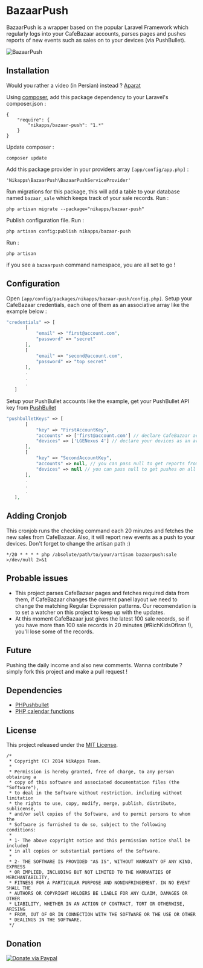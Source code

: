 # BazaarPush
BazaarPush is a wrapper based on the popular Laravel Framework which regularly logs into your CafeBazaar accounts, parses pages and pushes reports of new events such as sales on to your devices (via PushBullet). 

![BazaarPush](http://s22.postimg.org/e6xhwu93l/Bazaar_Push.jpg)

## Installation

Would you rather a video (in Persian) instead ? [Aparat](http://www.aparat.com/v/Qv9Xr) 

Using [composer](https://packagist.org/packages/nikapps/bazaar-push), add this package dependency to your Laravel's composer.json :

```
{
    "require": {
        "nikapps/bazaar-push": "1.*"
    }
}
```
Update composer :
```
composer update
```
Add this package provider in your providers array `[app/config/app.php]` : 
```
'Nikapps\BazaarPush\BazaarPushServiceProvider'
```
Run migrations for this package, this will add a table to your database named `bazaar_sale` which keeps track of your sale records.
Run :
```
php artisan migrate --package="nikapps/bazaar-push"
```
Publish configuration file.
Run :
```
php artisan config:publish nikapps/bazaar-push
```
Run :
```
php artisan
```
if you see a `bazaarpush` command namespace, you are all set to go !

## Configuration

Open `[app/config/packages/nikapps/bazaar-push/config.php]`.
Setup your CafeBazaar credentials, each one of them as an associative array like the example below : 
```php
"credentials" => [
       [
           "email" => "first@account.com",
           "password" => "secret"
       ],
       [
           "email" => "second@account.com",
           "password" => "top secret"
       ], 
       .
       .
       .
   ]
```
Setup your PushBullet accounts like the example, get your PushBullet API key from [PushBullet](https://www.pushbullet.com/account)
```php
"pushbulletKeys" => [
       [
           "key" => "FirstAccountKey",
           "accounts" => ['first@account.com'] // declare CafeBazaar accounts as an array which you want to get reports from them
           "devices" => ['LGENexus 4'] // declare your devices as an array which you want to get pushes on them
       ],
       [
           "key" => "SecondAccountKey",
           "accounts" => null, // you can pass null to get reports from all of your declared CafeBazaar accounts in credentials section
           "devices" => null // you can pass null to get pushes on all of the devices associated with this PushBullet account.
       ],
       .
       .
       .
   ],
```
## Adding Cronjob
This cronjob runs the checking command each 20 minutes and fetches the new sales from CafeBazaar. Also, it will report new events as a push to your devices.
Don't forget to change the artisan path :)
```
*/20 * * * * php /absolute/path/to/your/artisan bazaarpush:sale >/dev/null 2>&1
```
## Probable issues
- This project parses CafeBazaar pages and fetches required data from them, if CafeBazaar changes the current panel layout we need to change the matching Regular Expression patterns. Our recomendation is to set a watcher on this project to keep up with the updates.
- At this moment CafeBazaar just gives the latest 100 sale records, so if you have more than 100 sale records in 20 minutes (#RichKidsOfIran !), you'll lose some of the records.

## Future
Pushing the daily income and also new comments. 
Wanna contribute ? simply fork this project and make a pull request !

## Dependencies
- [PHPushbullet](https://github.com/joetannenbaum/phpushbullet)
- [PHP calendar functions](https://github.com/fisharebest/ext-calendar)

## License 
This project released under the [MIT License](http://opensource.org/licenses/mit-license.php).
```
/*
 * Copyright (C) 2014 NikApps Team.
 *
 * Permission is hereby granted, free of charge, to any person obtaining a
 * copy of this software and associated documentation files (the "Software"),
 * to deal in the Software without restriction, including without limitation
 * the rights to use, copy, modify, merge, publish, distribute, sublicense,
 * and/or sell copies of the Software, and to permit persons to whom the
 * Software is furnished to do so, subject to the following conditions:
 *
 * 1- The above copyright notice and this permission notice shall be included
 * in all copies or substantial portions of the Software.
 *
 * 2- THE SOFTWARE IS PROVIDED "AS IS", WITHOUT WARRANTY OF ANY KIND, EXPRESS
 * OR IMPLIED, INCLUDING BUT NOT LIMITED TO THE WARRANTIES OF MERCHANTABILITY,
 * FITNESS FOR A PARTICULAR PURPOSE AND NONINFRINGEMENT. IN NO EVENT SHALL THE
 * AUTHORS OR COPYRIGHT HOLDERS BE LIABLE FOR ANY CLAIM, DAMAGES OR OTHER
 * LIABILITY, WHETHER IN AN ACTION OF CONTRACT, TORT OR OTHERWISE, ARISING
 * FROM, OUT OF OR IN CONNECTION WITH THE SOFTWARE OR THE USE OR OTHER
 * DEALINGS IN THE SOFTWARE.
 */
```
## Donation
[![Donate via Paypal](https://www.paypalobjects.com/en_US/i/btn/btn_donateCC_LG.gif)](https://www.paypal.com/cgi-bin/webscr?cmd=_s-xclick&hosted_button_id=G3WRCRDXJD6A8)
